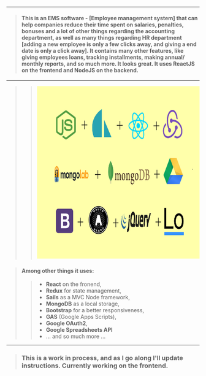 ___
> #### This is an **EMS software** - [Employee management system] that can help companies reduce their time spent on salaries, penalties, bonuses and a lot of other things regarding the accounting department, as well as many things regarding HR department [adding a new employee is only a few clicks away, and giving a end date is only a click away]. It contains many other features, like giving employees loans, tracking installments, making annual/ monthly reports, and so much more. It looks great. It uses **ReactJS** on the frontend and **NodeJS** on the backend.
___
> >
> > <img src="https://github.com/BiggaHD/Automated-Accountant/blob/master/stack.svg" height="450" width="600">

> #### Among other things it uses:
> > * **React** on the fronend,
> > * **Redux** for state management,
> > * **Sails** as a MVC Node framework,
> > * **MongoDB** as a local storage,
> > * **Bootstrap** for a better responsiveness,
> > * **GAS** (Google Apps Scripts),
> > * **Google OAuth2**, 
> > * **Google Spreadsheets API**
> > * ... and so much more ...
___

> ### This is a work in process, and as I go along I'll update instructions. Currently working on the frontend.